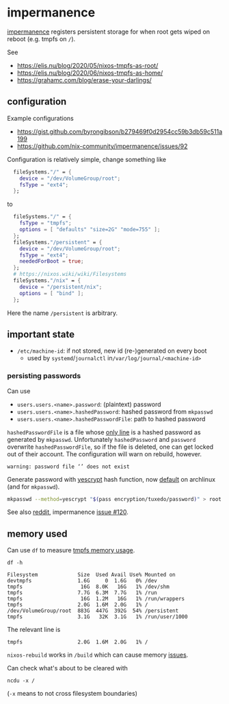 # impermanence

[impermanence](https://github.com/nix-community/impermanence/) registers
persistent storage for when root gets wiped on reboot (e.g. tmpfs on `/`).

See

- <https://elis.nu/blog/2020/05/nixos-tmpfs-as-root/>
- <https://elis.nu/blog/2020/06/nixos-tmpfs-as-home/>
- <https://grahamc.com/blog/erase-your-darlings/>

## configuration

Example configurations

- <https://gist.github.com/byrongibson/b279469f0d2954cc59b3db59c511a199>
- <https://github.com/nix-community/impermanence/issues/92>

Configuration is relatively simple, change something like

```nix
  fileSystems."/" = {
    device = "/dev/VolumeGroup/root";
    fsType = "ext4";
  };
```

to

```nix
  fileSystems."/" = {
    fsType = "tmpfs";
    options = [ "defaults" "size=2G" "mode=755" ];
  };
  fileSystems."/persistent" = {
    device = "/dev/VolumeGroup/root";
    fsType = "ext4";
    neededForBoot = true;
  };
  # https://nixos.wiki/wiki/Filesystems
  fileSystems."/nix" = {
    device = "/persistent/nix";
    options = [ "bind" ];
  };
```

Here the name `/persistent` is arbitrary.

## important state

- `/etc/machine-id`: if not stored, new id (re-)generated on every boot
  - used by `systemd`/`journalctl` in`/var/log/journal/<machine-id>`

### persisting passwords

Can use

- `users.users.<name>.password`: (plaintext) password
- `users.users.<name>.hashedPassword`: hashed password from `mkpasswd`
- `users.users.<name>.hashedPasswordFile`: path to hashed password

`hashedPasswordFile` is a file whose [only
line](https://discourse.nixos.org/t/12378) is a hashed password as generated
by `mkpasswd`. Unfortunately `hashedPassword` and `password` overwrite
`hashedPasswordFile`, so if the file is deleted, one can get locked out of
their account. The configuration will warn on rebuild, however.

```text
warning: password file ‘’ does not exist
```

Generate password with [yescrypt](https://www.openwall.com/yescrypt/)
hash function, now
[default](https://archlinux.org/news/changes-to-default-password-hashing-algorithm-and-umask-settings/)
on archlinux (and for `mkpasswd`).

```sh
mkpasswd --method=yescrypt "$(pass encryption/tuxedo/password)" > root.yescrypt
```

See also [reddit](https://www.reddit.com/r/NixOS/comments/o1er2p/),
impermanence [issue
#120](https://github.com/nix-community/impermanence/issues/120).

## memory used

Can use `df` to measure [tmpfs memory
usage](https://superuser.com/questions/542736).

```shell
df -h
```

```text
Filesystem             Size  Used Avail Use% Mounted on
devtmpfs               1.6G     0  1.6G   0% /dev
tmpfs                   16G  8.0K   16G   1% /dev/shm
tmpfs                  7.7G  6.3M  7.7G   1% /run
tmpfs                   16G  1.2M   16G   1% /run/wrappers
tmpfs                  2.0G  1.6M  2.0G   1% /
/dev/VolumeGroup/root  883G  447G  392G  54% /persistent
tmpfs                  3.1G   32K  3.1G   1% /run/user/1000
```

The relevant line is

```text
tmpfs                  2.0G  1.6M  2.0G   1% /
```

`nixos-rebuild` works in `/build` which can cause
memory [issues](https://discourse.nixos.org/t/13957).

Can check what's about to be cleared with

```shell
ncdu -x /
```

(`-x` means to not cross filesystem boundaries)
